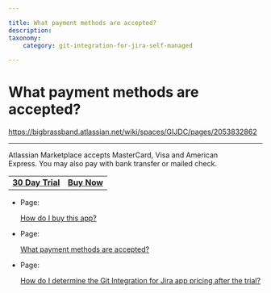 ```yaml
---

title: What payment methods are accepted?
description:
taxonomy:
    category: git-integration-for-jira-self-managed

---
```


# What payment methods are accepted?

<https://bigbrassband.atlassian.net/wiki/spaces/GIJDC/pages/2053832862>

* * *

Atlassian Marketplace accepts MasterCard, Visa and American Express. You may also pay with bank transfer or mailed check.

|     |     |
| --- | --- |
| [**30 Day Trial**](https://my.atlassian.com/addon/try/com.xiplink.jira.git.jira_git_plugin) | [**Buy Now**](https://my.atlassian.com/purchase/buyaddon?key=com.xiplink.jira.git.jira_git_plugin) |

*   Page:
    
    [How do I buy this app?](/wiki/spaces/GIJDC/pages/2053865599)
    
*   Page:
    
    [What payment methods are accepted?](/wiki/spaces/GIJDC/pages/2053832862)
    
*   Page:
    
    [How do I determine the Git Integration for Jira app pricing after the trial?](/wiki/spaces/GIJDC/pages/2053472453)
